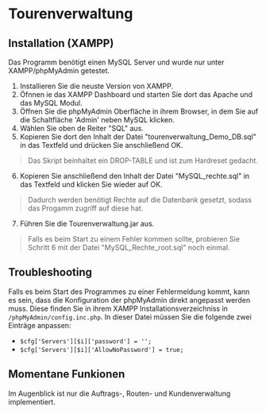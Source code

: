 # Tourenverwaltung

## Installation (XAMPP)

Das Programm benötigt einen MySQL Server und wurde nur unter XAMPP/phpMyAdmin getestet.

1. Installieren Sie die neuste Version von XAMPP.
2. Öfnnen ie das XAMPP Dashboard und starten Sie dort das Apache und das MySQL Modul.
3. Öffnen Sie die phpMyAdmin Oberfläche in ihrem Browser, in dem Sie auf die Schaltfläche 'Admin' neben MySQL klicken.
4. Wählen Sie oben de Reiter "SQL" aus.
5. Kopieren Sie dort den Inhalt der Datei "tourenverwaltung_Demo_DB.sql" in das Textfeld und drücken Sie anschließend OK.
  >Das Skript beinhaltet ein DROP-TABLE und ist zum Hardreset gedacht.
6. Kopieren Sie anschließend den Inhalt der Datei "MySQL_rechte.sql" in das Textfeld und klicken Sie wieder auf OK.
  >Dadurch werden benötigt Rechte auf die Datenbank gesetzt, sodass das Progamm zugriff auf diese hat.
7. Führen Sie die Tourenverwaltung.jar aus.
  >Falls es beim Start zu einem Fehler kommen sollte, probieren Sie Schritt 6 mit der Datei "MySQL_Rechte_root.sql" noch einmal.
  
  ## Troubleshooting
  
  Falls es beim Start des Programmes zu einer Fehlermeldung kommt, kann es sein, dass die Konfiguration der phpMyAdmin direkt angepasst werden muss. Diese finden Sie in ihrem XAMPP Installationsverzeichniss in `/phpMyAdmin/config.inc.php`.
  In dieser Datei müssen Sie die folgende zwei Einträge anpassen: 
  * `$cfg['Servers'][$i]['password'] = '';`
  * `$cfg['Servers'][$i]['AllowNoPassword'] = true;`
  
  ## Momentane Funkionen
  Im Augenblick ist nur die Auftrags-, Routen- und Kundenverwaltung implementiert.
